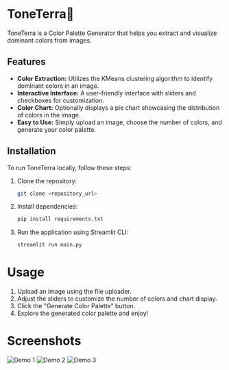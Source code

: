 # ToneTerra🌈

ToneTerra is a Color Palette Generator that helps you extract and visualize dominant colors from images.

## Features

- **Color Extraction:** Utilizes the KMeans clustering algorithm to identify dominant colors in an image.
- **Interactive Interface:** A user-friendly interface with sliders and checkboxes for customization.
- **Color Chart:** Optionally displays a pie chart showcasing the distribution of colors in the image.
- **Easy to Use:** Simply upload an image, choose the number of colors, and generate your color palette.

## Installation

To run ToneTerra locally, follow these steps:

1. Clone the repository:
   ```bash
   git clone <repository_url>
2. Install dependencies:
   ```bash
   pip install requirements.txt
3. Run the application using Streamlit CLI:
   ```bash
   streamlit run main.py
   
# Usage
1. Upload an image using the file uploader.
2. Adjust the sliders to customize the number of colors and chart display.
3. Click the "Generate Color Palette" button.
4. Explore the generated color palette and enjoy!

# Screenshots
![Demo 1](images/img1.png)
![Demo 2](images/img2.png)
![Demo 3](images/img3.png)
